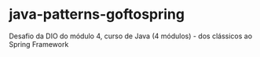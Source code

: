 # java-patterns-goftospring
Desafio da DIO do módulo 4, curso de Java (4 módulos) - dos clássicos ao Spring Framework
